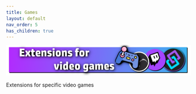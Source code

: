 ```yaml
---
title: Games
layout: default
nav_order: 5
has_children: true
---
```


![Image](assets/media/games_title.png)

Extensions for specific video games
